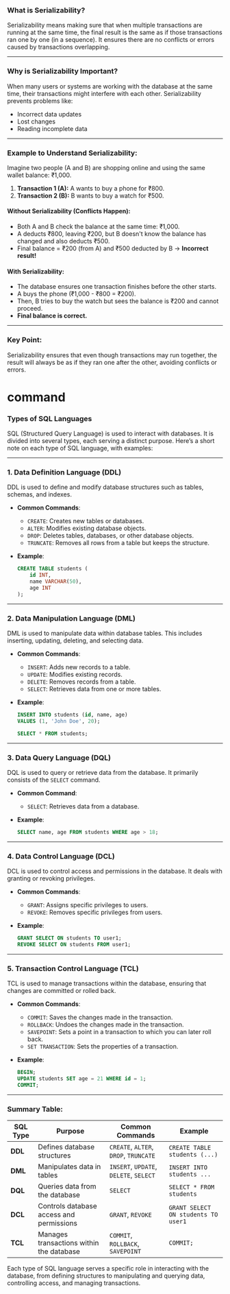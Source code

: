 ### **What is Serializability?**  
Serializability means making sure that when multiple transactions are running at the same time, the final result is the same as if those transactions ran one by one (in a sequence). It ensures there are no conflicts or errors caused by transactions overlapping.

---

### **Why is Serializability Important?**  
When many users or systems are working with the database at the same time, their transactions might interfere with each other. Serializability prevents problems like:  
- Incorrect data updates  
- Lost changes  
- Reading incomplete data  

---

### **Example to Understand Serializability:**  
Imagine two people (A and B) are shopping online and using the same wallet balance: ₹1,000.  

1. **Transaction 1 (A):** A wants to buy a phone for ₹800.  
2. **Transaction 2 (B):** B wants to buy a watch for ₹500.  

#### Without Serializability (Conflicts Happen):  
- Both A and B check the balance at the same time: ₹1,000.  
- A deducts ₹800, leaving ₹200, but B doesn't know the balance has changed and also deducts ₹500.  
- Final balance = ₹200 (from A) and ₹500 deducted by B → **Incorrect result!**  

#### With Serializability:  
- The database ensures one transaction finishes before the other starts.  
- A buys the phone (₹1,000 - ₹800 = ₹200).  
- Then, B tries to buy the watch but sees the balance is ₹200 and cannot proceed.  
- **Final balance is correct.**  

---

### **Key Point:**  
Serializability ensures that even though transactions may run together, the result will always be as if they ran one after the other, avoiding conflicts or errors.

# command

### Types of SQL Languages

SQL (Structured Query Language) is used to interact with databases. It is divided into several types, each serving a distinct purpose. Here’s a short note on each type of SQL language, with examples:

---

### 1. **Data Definition Language (DDL)**
DDL is used to define and modify database structures such as tables, schemas, and indexes.

- **Common Commands**:
  - `CREATE`: Creates new tables or databases.
  - `ALTER`: Modifies existing database objects.
  - `DROP`: Deletes tables, databases, or other database objects.
  - `TRUNCATE`: Removes all rows from a table but keeps the structure.

- **Example**:
  ```sql
  CREATE TABLE students (
      id INT,
      name VARCHAR(50),
      age INT
  );
  ```

---

### 2. **Data Manipulation Language (DML)**
DML is used to manipulate data within database tables. This includes inserting, updating, deleting, and selecting data.

- **Common Commands**:
  - `INSERT`: Adds new records to a table.
  - `UPDATE`: Modifies existing records.
  - `DELETE`: Removes records from a table.
  - `SELECT`: Retrieves data from one or more tables.

- **Example**:
  ```sql
  INSERT INTO students (id, name, age)
  VALUES (1, 'John Doe', 20);
  
  SELECT * FROM students;
  ```

---

### 3. **Data Query Language (DQL)**
DQL is used to query or retrieve data from the database. It primarily consists of the `SELECT` command.

- **Common Command**:
  - `SELECT`: Retrieves data from a database.
  
- **Example**:
  ```sql
  SELECT name, age FROM students WHERE age > 18;
  ```

---

### 4. **Data Control Language (DCL)**
DCL is used to control access and permissions in the database. It deals with granting or revoking privileges.

- **Common Commands**:
  - `GRANT`: Assigns specific privileges to users.
  - `REVOKE`: Removes specific privileges from users.

- **Example**:
  ```sql
  GRANT SELECT ON students TO user1;
  REVOKE SELECT ON students FROM user1;
  ```

---

### 5. **Transaction Control Language (TCL)**
TCL is used to manage transactions within the database, ensuring that changes are committed or rolled back.

- **Common Commands**:
  - `COMMIT`: Saves the changes made in the transaction.
  - `ROLLBACK`: Undoes the changes made in the transaction.
  - `SAVEPOINT`: Sets a point in a transaction to which you can later roll back.
  - `SET TRANSACTION`: Sets the properties of a transaction.

- **Example**:
  ```sql
  BEGIN;
  UPDATE students SET age = 21 WHERE id = 1;
  COMMIT;
  ```

---

### Summary Table:

| SQL Type               | Purpose                                          | Common Commands                                | Example |
|------------------------|--------------------------------------------------|------------------------------------------------|---------|
| **DDL**                | Defines database structures                     | `CREATE`, `ALTER`, `DROP`, `TRUNCATE`         | `CREATE TABLE students (...)` |
| **DML**                | Manipulates data in tables                      | `INSERT`, `UPDATE`, `DELETE`, `SELECT`         | `INSERT INTO students ...` |
| **DQL**                | Queries data from the database                  | `SELECT`                                       | `SELECT * FROM students` |
| **DCL**                | Controls database access and permissions        | `GRANT`, `REVOKE`                              | `GRANT SELECT ON students TO user1` |
| **TCL**                | Manages transactions within the database        | `COMMIT`, `ROLLBACK`, `SAVEPOINT`              | `COMMIT;` |

Each type of SQL language serves a specific role in interacting with the database, from defining structures to manipulating and querying data, controlling access, and managing transactions.
